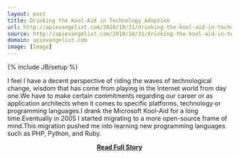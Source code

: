 ```yaml
---
layout: post
title: Drinking the Kool-Aid in Technology Adoption
url: http://apievangelist.com/2010/10/31/drinking-the-kool-aid-in-technology-adoption/
source: http://apievangelist.com/2010/10/31/drinking-the-kool-aid-in-technology-adoption/
domain: apievangelist.com
image: [Image]
---
```

{% include JB/setup %}<p>I feel I have a decent perspective of riding the waves of technological change,  wisdom that has come from playing in the Internet world from day one.We have to make certain commitments regarding our career or as application architects when it comes to specific platforms, technology or programming languages.I drank the Microsoft Kool-Aid for a long time.Eventually in 2005 I started migrating to a more open-source frame of mind.This migration pushed me into learning new programming languages such as PHP, Python, and Ruby.</p>
<center><p><a href="http://apievangelist.com/2010/10/31/drinking-the-kool-aid-in-technology-adoption/" style='padding:25px; font-sze:18px; font-weight: bold;'>Read Full Story</a></p></center>
